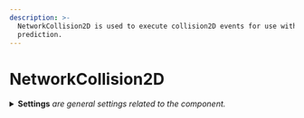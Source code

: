 ```yaml
---
description: >-
  NetworkCollision2D is used to execute collision2D events for use with
  prediction.
---
```


# NetworkCollision2D

<details>

<summary><strong>Settings</strong> <em>are general settings related to the component.</em></summary>

**Maximum Simultaneous Hits** is the maximum number of simultaneous hits that the component will check for. You can use this field to customize how many overlapping colliders the component should be able to detect. It should be noted that having too large of a value will decrease its performance. In most cases, the default value of 16 suffices.

**History Duration** determines how long collision history is retained. Lower values optimize memory usage slightly, but may lead to the collision records becoming out of sync on clients with excessively high latency.

**Additional Size** determines the distance in units by which collision traces are extended. This extension helps prevent missed overlaps when colliders do not intersect sufficiently. Depending on the scale used in your game you may want to raise or lower this value.

</details>
